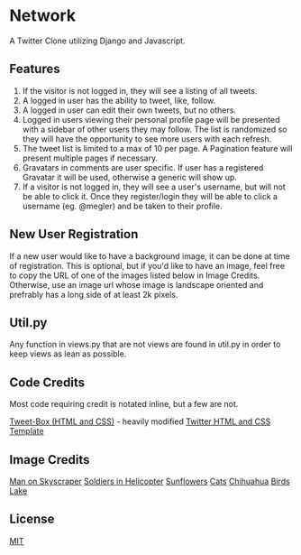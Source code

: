 # Network

A Twitter Clone utilizing Django and Javascript.

## Features

1. If the visitor is not logged in, they will see a listing of all tweets.
2. A logged in user has the ability to tweet, like, follow.
3. A logged in user can edit their own tweets, but no others.
4. Logged in users viewing their personal profile page will be presented with a
sidebar of other users they may follow. The list is randomized so they will have 
the opportunity to see more users with each refresh.
5. The tweet list is limited to a max of 10 per page. A Pagination feature will 
present multiple pages if necessary.
6. Gravatars in comments are user specific. If user has a registered Gravatar it 
will be used, otherwise a generic will show up.
7. If a visitor is not logged in, they will see a user's username, but will not
be able to click it. Once they register/login they will be able to click a username 
(eg. @megler) and be taken to their profile.

## New User Registration
If a new user would like to have a background image, it can be done at time of 
registration. This is optional, but if you'd like to have an image, feel free to
copy the URL of one of the images listed below in Image Credits. Otherwise, use
an image url whose image is landscape oriented and prefrably has a long side of 
at least 2k pixels.

## Util.py
Any function in views.py that are not views are found in util.py in order to keep
views as lean as possible.


## Code Credits
Most code requiring credit is notated inline, but a few are not.

[Tweet-Box (HTML and CSS)](https://www.codingnepalweb.com/tweet-box-character-limit-highlighting-javascript/) - heavily modified
[Twitter HTML and CSS Template](https://github.com/jvadillo/twitter-bootstrap)


## Image Credits

[Man on Skyscraper](https://www.pexels.com/photo/alone-buildings-city-cityscape-220444/)
[Soldiers in Helicopter](https://www.pexels.com/photo/a-us-army-helicopter-hovering-above-a-group-of-soldiers-8079181/)
[Sunflowers](https://images.pexels.com/photos/54267/sunflower-blossom-bloom-flowers-54267.jpeg?cs=srgb&dl=pexels-pixabay-54267.jpg&fm=jpg)
[Cats](https://images.pexels.com/photos/4492163/pexels-photo-4492163.jpeg?cs=srgb&dl=pexels-aleksandr-nadyojin-4492163.jpg&fm=jpg)
[Chihuahua](https://images.pexels.com/photos/4378919/pexels-photo-4378919.jpeg?cs=srgb&dl=pexels-ellie-burgin-4378919.jpg&fm=jpg)
[Birds](https://images.pexels.com/photos/1435849/pexels-photo-1435849.jpeg?cs=srgb&dl=pexels-engin-akyurt-1435849.jpg&fm=jpg)
[Lake](https://www.pexels.com/photo/lake-and-mountain-417074/)

## License

[MIT](https://choosealicense.com/licenses/mit/)
